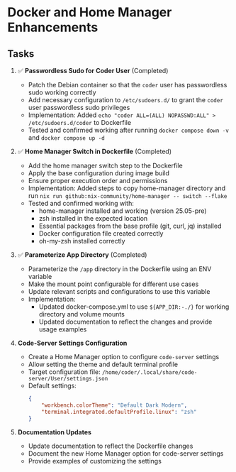 # Docker and Home Manager Enhancements

## Tasks

1. ✅ **Passwordless Sudo for Coder User** (Completed)
   - Patch the Debian container so that the `coder` user has passwordless sudo working correctly
   - Add necessary configuration to `/etc/sudoers.d/` to grant the `coder` user passwordless sudo privileges
   - Implementation: Added `echo "coder ALL=(ALL) NOPASSWD:ALL" > /etc/sudoers.d/coder` to Dockerfile
   - Tested and confirmed working after running `docker compose down -v` and `docker compose up -d`

2. ✅ **Home Manager Switch in Dockerfile** (Completed)
   - Add the home manager switch step to the Dockerfile
   - Apply the base configuration during image build
   - Ensure proper execution order and permissions
   - Implementation: Added steps to copy home-manager directory and run `nix run github:nix-community/home-manager -- switch --flake`
   - Tested and confirmed working with:
     - home-manager installed and working (version 25.05-pre)
     - zsh installed in the expected location
     - Essential packages from the base profile (git, curl, jq) installed
     - Docker configuration file created correctly
     - oh-my-zsh installed correctly

3. ✅ **Parameterize App Directory** (Completed)
   - Parameterize the `/app` directory in the Dockerfile using an ENV variable
   - Make the mount point configurable for different use cases
   - Update relevant scripts and configurations to use this variable
   - Implementation:
     - Updated docker-compose.yml to use `${APP_DIR:-./}` for working directory and volume mounts
     - Updated documentation to reflect the changes and provide usage examples

4. **Code-Server Settings Configuration**
   - Create a Home Manager option to configure `code-server` settings
   - Allow setting the theme and default terminal profile
   - Target configuration file: `/home/coder/.local/share/code-server/User/settings.json`
   - Default settings:
     ```json
     {
         "workbench.colorTheme": "Default Dark Modern",
         "terminal.integrated.defaultProfile.linux": "zsh"
     }
     ```

5. **Documentation Updates**
   - Update documentation to reflect the Dockerfile changes
   - Document the new Home Manager option for code-server settings
   - Provide examples of customizing the settings
